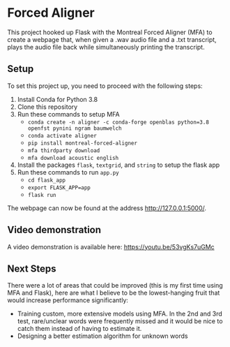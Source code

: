 # Forced Aligner

This project hooked up Flask with the Montreal Forced Aligner (MFA) to create a webpage that, when given a .wav audio file and a .txt transcript, plays the audio file back while simultaneously printing the transcript.

## Setup
To set this project up, you need to proceed with the following steps:
1. Install Conda for Python 3.8
2. Clone this repository
3. Run these commands to setup MFA
   - ```conda create -n aligner -c conda-forge openblas python=3.8 openfst pynini ngram baumwelch```
   - ```conda activate aligner```
   - ```pip install montreal-forced-aligner```
   - ```mfa thirdparty download```
   - ```mfa download acoustic english```
4. Install the packages ```flask```, ```textgrid```, and ```string``` to setup the flask app
5. Run these commands to run ```app.py```
   - ```cd flask_app```
   - ```export FLASK_APP=app```
   - ```flask run```

The webpage can now be found at the address http://127.0.0.1:5000/. 

## Video demonstration

A video demonstration is available here:
https://youtu.be/53vgKs7uGMc

## Next Steps
There were a lot of areas that could be improved (this is my first time using MFA and Flask), here are what I believe to be the lowest-hanging fruit that would increase performance significantly:

- Training custom, more extensive models using MFA. In the 2nd and 3rd test, rare/unclear words were frequently missed and it would be nice to catch them instead of having to estimate it.
- Designing a better estimation algorithm for unknown words
